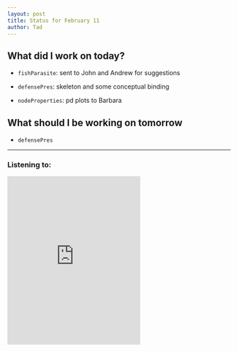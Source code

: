 ```yaml
---
layout: post
title: Status for February 11
author: Tad
---
```


## What did I work on today?

 * `fishParasite`: sent to John and Andrew for suggestions

* `defensePres`: skeleton and some conceptual binding

* `nodeProperties`: pd plots to Barbara



## What should I be working on tomorrow

* `defensePres`




---

### Listening to:
 <iframe src='https://embed.spotify.com/?uri=spotify:track:6XorgdtMRoZ5OdmSV7NCFJ' width='300' height='380' frameborder='0' allowtransparency='true'></iframe>
 <i class='fa fa-code' style='color:pink'></i>
